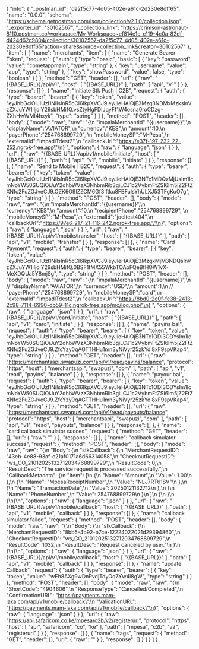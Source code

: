 {
	"info": {
		"_postman_id": "da2f5c77-4d05-402e-a61c-2d230e8dff65",
		"name": "0.0.0",
		"schema": "https://schema.getpostman.com/json/collection/v2.1.0/collection.json",
		"_exporter_id": "30102567",
		"_collection_link": "https://crimson-astronaut-8110.postman.co/workspace/My-Workspace~ef814e1c-c119-4c0a-82df-d424d62c9804/collection/30102567-da2f5c77-4d05-402e-a61c-2d230e8dff65?action=share&source=collection_link&creator=30102567"
	},
	"item": [
		{
			"name": "merchants",
			"item": [
				{
					"name": "Generate Bearer Token",
					"request": {
						"auth": {
							"type": "basic",
							"basic": [
								{
									"key": "password",
									"value": "cometappmain",
									"type": "string"
								},
								{
									"key": "username",
									"value": "app",
									"type": "string"
								},
								{
									"key": "showPassword",
									"value": false,
									"type": "boolean"
								}
							]
						},
						"method": "GET",
						"header": [],
						"url": {
							"raw": "{{BASE_URL}}/api/v1",
							"host": [
								"{{BASE_URL}}"
							],
							"path": [
								"api",
								"v1"
							]
						}
					},
					"response": []
				},
				{
					"name": "Initiate Stk Push | C2B",
					"request": {
						"auth": {
							"type": "bearer",
							"bearer": [
								{
									"key": "token",
									"value": "eyJhbGciOiJIUzI1NiIsInR5cCI6IkpXVCJ9.eyJleHAiOjE3Mzg3NDMxMzksInVzZXJuYW1lIjoiY29sbHMifQ.vsZtyHgFDIJqyFf1W4osna0roCDzg-ZXhHwWMI4hxyk",
									"type": "string"
								}
							]
						},
						"method": "POST",
						"header": [],
						"body": {
							"mode": "raw",
							"raw": "{\n    \"impalaMerchantId\":\"{{username}}\",\n    \"displayName\":\"AVIATOR\",\n    \"currency\":\"KES\",\n    \"amount\":10,\n    \"payerPhone\":\"254768899729\", \n    \"mobileMoneySP\":\"M-Pesa\",\n    \"externalId\":\"ImpadlTdest2\",\n    \"callbackUrl\":\"https://e37f-197-232-22-252.ngrok-free.app\"\n}  ",
							"options": {
								"raw": {
									"language": "json"
								}
							}
						},
						"url": {
							"raw": "{{BASE_URL}}/api/v1/mobile/initiate",
							"host": [
								"{{BASE_URL}}"
							],
							"path": [
								"api",
								"v1",
								"mobile",
								"initiate"
							]
						}
					},
					"response": []
				},
				{
					"name": "Send to Mobile  | B2C",
					"request": {
						"auth": {
							"type": "bearer",
							"bearer": [
								{
									"key": "token",
									"value": "eyJhbGciOiJIUzI1NiIsInR5cCI6IkpXVCJ9.eyJleHAiOjE3NTc1MDQzMjUsIm1lcmNoYW50SUQiOiJuY2dhbWVzX3NhbmRib3giLCJ1c2VybmFtZSI6Im5jZ2FtZXNfc2FuZGJveCJ9.OZK6O9IZZCM6Gf3Iftku8FBFuIsYhULXJ53TFgKoO7g",
									"type": "string"
								}
							]
						},
						"method": "POST",
						"header": [],
						"body": {
							"mode": "raw",
							"raw": "{\n    \"impalaMerchantId\":\"{{username}}\",\n    \"currency\":\"KES\",\n    \"amount\":10,\n    \"recipientPhone\":\"254768899729\", \n    \"mobileMoneySP\":\"M-Pesa\",\n    \"externalId\":\"joeltest404\",\n    \"callbackUrl\":\"https://97e6-217-21-116-242.ngrok-free.app/\"\n}",
							"options": {
								"raw": {
									"language": "json"
								}
							}
						},
						"url": {
							"raw": "{{BASE_URL}}/api/v1/mobile/transfer",
							"host": [
								"{{BASE_URL}}"
							],
							"path": [
								"api",
								"v1",
								"mobile",
								"transfer"
							]
						}
					},
					"response": []
				},
				{
					"name": "Card Payment",
					"request": {
						"auth": {
							"type": "bearer",
							"bearer": [
								{
									"key": "token",
									"value": "eyJhbGciOiJIUzI1NiIsInR5cCI6IkpXVCJ9.eyJleHAiOjE3MzgxMjM3NDQsInVzZXJuYW1lIjoiY29sbHMifQ.0BSF1fMX55WkbTOAoFQeBfHOW1vX-MeXDQUa5Y8mjSg",
									"type": "string"
								}
							]
						},
						"method": "POST",
						"header": [],
						"body": {
							"mode": "raw",
							"raw": "{\n    \"impalaMerchantId\":\"{{username}}\",\n    // \"displayName\":\"AVIATOR\",\n    \"currency\":\"USD\",\n    \"amount\":1,\n    // \"payerPhone\":\"254768899729\", \n    \"mobileMoneySP\":\"card\",\n    \"externalId\":\"ImpadlTdest2\",\n    \"callbackUrl\":\"https://8bd0-2c0f-fe38-2413-2c98-7114-6990-db59-11c.ngrok-free.app/mc/log.php\"\n}                                                                                            ",
							"options": {
								"raw": {
									"language": "json"
								}
							}
						},
						"url": {
							"raw": "{{BASE_URL}}/api/v1/card/initiate",
							"host": [
								"{{BASE_URL}}"
							],
							"path": [
								"api",
								"v1",
								"card",
								"initiate"
							]
						}
					},
					"response": []
				},
				{
					"name": "payins bal",
					"request": {
						"auth": {
							"type": "bearer",
							"bearer": [
								{
									"key": "token",
									"value": "eyJhbGciOiJIUzI1NiIsInR5cCI6IkpXVCJ9.eyJleHAiOjE3NTc1ODI3ODYsIm1lcmNoYW50SUQiOiJuY2dhbWVzX3NhbmRib3giLCJ1c2VybmFtZSI6Im5jZ2FtZXNfc2FuZGJveCJ9.ZfcYzy0qAGTTHHu1mn3yNiVyr25zkYdl8xF9spVKap4",
									"type": "string"
								}
							]
						},
						"method": "GET",
						"header": [],
						"url": {
							"raw": "https://merchantsapi.swapuzi.com/api/v1/read/payins/balance",
							"protocol": "https",
							"host": [
								"merchantsapi",
								"swapuzi",
								"com"
							],
							"path": [
								"api",
								"v1",
								"read",
								"payins",
								"balance"
							]
						}
					},
					"response": []
				},
				{
					"name": "payour bal",
					"request": {
						"auth": {
							"type": "bearer",
							"bearer": [
								{
									"key": "token",
									"value": "eyJhbGciOiJIUzI1NiIsInR5cCI6IkpXVCJ9.eyJleHAiOjE3NTc1ODI3ODYsIm1lcmNoYW50SUQiOiJuY2dhbWVzX3NhbmRib3giLCJ1c2VybmFtZSI6Im5jZ2FtZXNfc2FuZGJveCJ9.ZfcYzy0qAGTTHHu1mn3yNiVyr25zkYdl8xF9spVKap4",
									"type": "string"
								}
							]
						},
						"method": "GET",
						"header": [],
						"url": {
							"raw": "https://merchantsapi.swapuzi.com/api/v1/read/payouts/balance",
							"protocol": "https",
							"host": [
								"merchantsapi",
								"swapuzi",
								"com"
							],
							"path": [
								"api",
								"v1",
								"read",
								"payouts",
								"balance"
							]
						}
					},
					"response": []
				},
				{
					"name": "card callback simulator succes",
					"request": {
						"method": "GET",
						"header": [],
						"url": {
							"raw": ""
						}
					},
					"response": []
				},
				{
					"name": "callback simulator success",
					"request": {
						"method": "POST",
						"header": [],
						"body": {
							"mode": "raw",
							"raw": "{\n  \"Body\": {\n    \"stkCallback\": {\n      \"MerchantRequestID\": \"43eb-4e88-93af-c21af0171a6d66314058\",\n      \"CheckoutRequestID\": \"ws_CO_21012025132712034768899729\",\n      \"ResultCode\": 0,\n      \"ResultDesc\": \"The service request is processed successfully.\",\n      \"CallbackMetadata\": {\n        \"Item\": [\n          {\n            \"Name\": \"Amount\",\n            \"Value\": 1.00\n          },\n          {\n            \"Name\": \"MpesaReceiptNumber\",\n            \"Value\": \"NLJ7RT61SV\"\n          },\n          {\n            \"Name\": \"TransactionDate\",\n            \"Value\": 20250121132712\n          },\n          {\n            \"Name\": \"PhoneNumber\",\n            \"Value\": 254768899729\n          }\n        ]\n      }\n    }\n  }\n}\n",
							"options": {
								"raw": {
									"language": "json"
								}
							}
						},
						"url": {
							"raw": "{{BASE_URL}}/api/v1/mobile/callback",
							"host": [
								"{{BASE_URL}}"
							],
							"path": [
								"api",
								"v1",
								"mobile",
								"callback"
							]
						}
					},
					"response": []
				},
				{
					"name": "callback simulator failed",
					"request": {
						"method": "POST",
						"header": [],
						"body": {
							"mode": "raw",
							"raw": "{\n  \"Body\": {\n    \"stkCallback\": {\n      \"MerchantRequestID\": \"8bb5-4b92-b7ce-12224022021d29394860\",\n      \"CheckoutRequestID\": \"ws_CO_21012025132712034768899729\",\n      \"ResultCode\": 1032,\n      \"ResultDesc\": \"Request canceled by user.\"\n    }\n  }\n}\n",
							"options": {
								"raw": {
									"language": "json"
								}
							}
						},
						"url": {
							"raw": "{{BASE_URL}}/api/v1/mobile/callback",
							"host": [
								"{{BASE_URL}}"
							],
							"path": [
								"api",
								"v1",
								"mobile",
								"callback"
							]
						}
					},
					"response": []
				},
				{
					"name": "update Callback",
					"request": {
						"auth": {
							"type": "bearer",
							"bearer": [
								{
									"key": "token",
									"value": "wEh8AXg9wDnPvdjTdyOq7Yw4i8gW",
									"type": "string"
								}
							]
						},
						"method": "POST",
						"header": [],
						"body": {
							"mode": "raw",
							"raw": "{\n    \"ShortCode\": \"4904606\",\n    \"ResponseType\": \"Cancelled/Completed\",\n    \"ConfirmationURL\": \"https://payments.mam-laka.com/api/v1/mobile/callback\",\n    \"ValidationURL\": \"https://payments.mam-laka.com/api/v1/mobile/callback\"\n}",
							"options": {
								"raw": {
									"language": "json"
								}
							}
						},
						"url": {
							"raw": "https://api.safaricom.co.ke/mpesa/c2b/v2/registerurl",
							"protocol": "https",
							"host": [
								"api",
								"safaricom",
								"co",
								"ke"
							],
							"path": [
								"mpesa",
								"c2b",
								"v2",
								"registerurl"
							]
						}
					},
					"response": []
				},
				{
					"name": "tags",
					"request": {
						"method": "GET",
						"header": [],
						"url": {
							"raw": ""
						}
					},
					"response": []
				}
			]
		}
	]
}